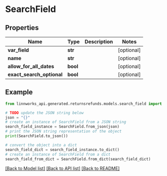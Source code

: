 # SearchField


## Properties

Name | Type | Description | Notes
------------ | ------------- | ------------- | -------------
**var_field** | **str** |  | [optional] 
**name** | **str** |  | [optional] 
**allow_for_all_dates** | **bool** |  | [optional] 
**exact_search_optional** | **bool** |  | [optional] 

## Example

```python
from linnworks_api.generated.returnsrefunds.models.search_field import SearchField

# TODO update the JSON string below
json = "{}"
# create an instance of SearchField from a JSON string
search_field_instance = SearchField.from_json(json)
# print the JSON string representation of the object
print(SearchField.to_json())

# convert the object into a dict
search_field_dict = search_field_instance.to_dict()
# create an instance of SearchField from a dict
search_field_from_dict = SearchField.from_dict(search_field_dict)
```
[[Back to Model list]](../README.md#documentation-for-models) [[Back to API list]](../README.md#documentation-for-api-endpoints) [[Back to README]](../README.md)


